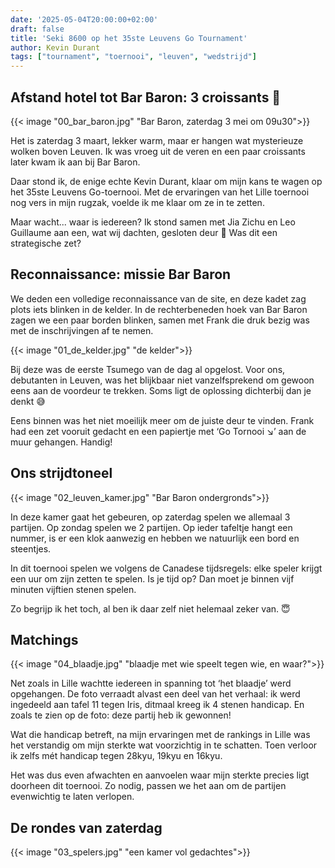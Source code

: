 ```yaml
---
date: '2025-05-04T20:00:00+02:00'
draft: false
title: 'Seki 8600 op het 35ste Leuvens Go Tournament'
author: Kevin Durant
tags: ["tournament", "toernooi", "leuven", "wedstrijd"]
---
```


## Afstand hotel tot Bar Baron: 3 croissants 🥐
{{< image "00_bar_baron.jpg" "Bar Baron, zaterdag 3 mei om 09u30">}}

Het is zaterdag 3 maart, lekker warm, maar er hangen wat mysterieuze wolken boven Leuven. Ik was vroeg uit de veren en een paar croissants later kwam ik aan bij Bar Baron. 

Daar stond ik, de enige echte Kevin Durant, klaar om mijn kans te wagen op het 35ste Leuvens Go-toernooi. Met de ervaringen van het Lille toernooi nog vers in mijn rugzak, voelde ik me klaar om ze in te zetten.

Maar wacht... waar is iedereen? Ik stond samen met Jia Zichu en Leo Guillaume aan een, wat wij dachten, gesloten deur 🤔 Was dit een strategische zet?

## Reconnaissance: missie Bar Baron
We deden een volledige reconnaissance van de site, en deze kadet zag plots iets blinken in de kelder. In de rechterbeneden hoek van Bar Baron zagen we een paar borden blinken, samen met Frank die druk bezig was met de inschrijvingen af te nemen.

{{< image "01_de_kelder.jpg" "de kelder">}}

Bij deze was de eerste Tsumego van de dag al opgelost. Voor ons, debutanten in Leuven, was het blijkbaar niet vanzelfsprekend om gewoon eens aan de voordeur te trekken. Soms ligt de oplossing dichterbij dan je denkt 😅

Eens binnen was het niet moeilijk meer om de juiste deur te vinden. Frank had een zet vooruit gedacht en een papiertje met ‘Go Tornooi ↘️’ aan de muur gehangen. Handig!

## Ons strijdtoneel
{{< image "02_leuven_kamer.jpg" "Bar Baron ondergronds">}}

In deze kamer gaat het gebeuren, op zaterdag spelen we allemaal 3 partijen. Op zondag spelen we 2 partijen. Op ieder tafeltje hangt een nummer, is er een klok aanwezig en hebben we natuurlijk een bord en steentjes. 

In dit toernooi spelen we volgens de Canadese tijdsregels: elke speler krijgt een uur om zijn zetten te spelen. Is je tijd op? Dan moet je binnen vijf minuten vijftien stenen spelen. 

Zo begrijp ik het toch, al ben ik daar zelf niet helemaal zeker van. 😇

## Matchings
{{< image "04_blaadje.jpg" "blaadje met wie speelt tegen wie, en waar?">}}

Net zoals in Lille wachtte iedereen in spanning tot ‘het blaadje’ werd opgehangen. De foto verraadt alvast een deel van het verhaal: ik werd ingedeeld aan tafel 11 tegen Iris, ditmaal kreeg ik 4 stenen handicap. En zoals te zien op de foto: deze partij heb ik gewonnen!

Wat die handicap betreft, na mijn ervaringen met de rankings in Lille was het verstandig om mijn sterkte wat voorzichtig in te schatten. Toen verloor ik zelfs mét handicap tegen 28kyu, 19kyu en 16kyu. 

Het was dus even afwachten en aanvoelen waar mijn sterkte precies ligt doorheen dit toernooi. Zo nodig, passen we het aan om de partijen evenwichtig te laten verlopen.

## De rondes van zaterdag
{{< image "03_spelers.jpg" "een kamer vol gedachtes">}}
